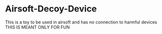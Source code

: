 # Airsoft-Decoy-Device
This is a toy to be used in airsoft and has no connection to harmful devices
THIS IS MEANT ONLY FOR FUN